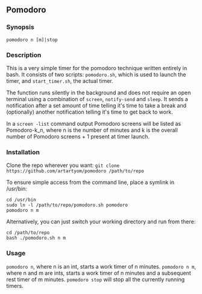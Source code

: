 ## Pomodoro

### Synopsis

`pomodoro n [m]|stop`

### Description

This is a very simple timer for the pomodoro technique written entirely in bash. It consists of two scripts: `pomodoro.sh`, which is used to launch the timer, and `start_timer.sh`, the actual timer.

The function runs silently in the background and does not require an open terminal using a combination of `screen`, `notify-send` and `sleep`. It sends a notification after a set amount of time telling it's time to take a break and (optionally) another notification telling it's time to get back to work.

In a `screen -list` command output Pomodoro screens will be listed as Pomodoro-k_n, where n is the number of minutes and k is the overall number of Pomodoro screens + 1 present at timer launch.

### Installation

Clone the repo wherever you want: `git clone https://github.com/artartyom/pomodoro /path/to/repo`

To ensure simple access from the command line, place a symlink in /usr/bin:
```
cd /usr/bin
sudo ln -l /path/to/repo/pomodoro.sh pomodoro
pomodoro n m
```
Alternatively, you can just switch your working directory and run from there:
```
cd /path/to/repo
bash ./pomodoro.sh n m
```

### Usage

`pomodoro n`, where n is an int, starts a work timer of n minutes.
`pomodoro n m`, where n and m are ints, starts a work timer of n minutes and a subsequent rest timer of m minutes.
`pomodoro stop` will stop all the currently running timers.
